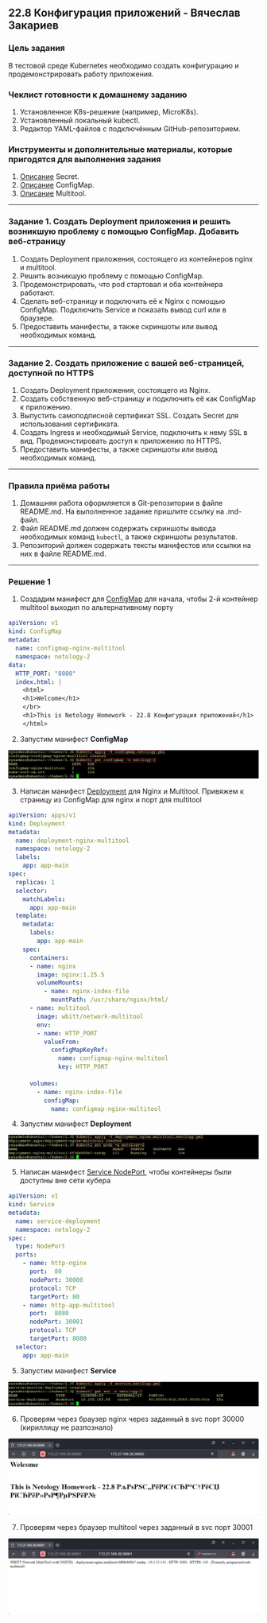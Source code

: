 ## 22.8 Конфигурация приложений - Вячеслав Закариев

### Цель задания

В тестовой среде Kubernetes необходимо создать конфигурацию и продемонстрировать работу приложения.

### Чеклист готовности к домашнему заданию

1. Установленное K8s-решение (например, MicroK8s).
2. Установленный локальный kubectl.
3. Редактор YAML-файлов с подключённым GitHub-репозиторием.

### Инструменты и дополнительные материалы, которые пригодятся для выполнения задания

1. [Описание](https://kubernetes.io/docs/concepts/configuration/secret/) Secret.
2. [Описание](https://kubernetes.io/docs/concepts/configuration/configmap/) ConfigMap.
3. [Описание](https://github.com/wbitt/Network-MultiTool) Multitool.

---

### Задание 1. Создать Deployment приложения и решить возникшую проблему с помощью ConfigMap. Добавить веб-страницу

1. Создать Deployment приложения, состоящего из контейнеров nginx и multitool.
2. Решить возникшую проблему с помощью ConfigMap.
3. Продемонстрировать, что pod стартовал и оба контейнера работают.
4. Сделать веб-страницу и подключить её к Nginx с помощью ConfigMap. Подключить Service и показать вывод curl или в браузере.
5. Предоставить манифесты, а также скриншоты или вывод необходимых команд.

---

### Задание 2. Создать приложение с вашей веб-страницей, доступной по HTTPS 

1. Создать Deployment приложения, состоящего из Nginx.
2. Создать собственную веб-страницу и подключить её как ConfigMap к приложению.
3. Выпустить самоподписной сертификат SSL. Создать Secret для использования сертификата.
4. Создать Ingress и необходимый Service, подключить к нему SSL в вид. Продемонстировать доступ к приложению по HTTPS. 
4. Предоставить манифесты, а также скриншоты или вывод необходимых команд.

---

### Правила приёма работы

1. Домашняя работа оформляется в Git-репозитории в файле README.md. На выполненное задание пришлите ссылку на .md-файл.
2. Файл README.md должен содержать скриншоты вывода необходимых команд `kubectl`, а также скриншоты результатов.
3. Репозиторий должен содержать тексты манифестов или ссылки на них в файле README.md.

---

### Решение 1

1. Создадим манифест для [ConfigMap](https://github.com/SlavaZakariev/netology-kuber/blob/main/2.3/yaml/configmap.netology.yml) для начала, чтобы 2-й контейнер multitool выходил по альтернативному порту

```yaml
apiVersion: v1
kind: ConfigMap
metadata:
  name: configmap-nginx-multitool
  namespace: netology-2
data:
  HTTP_PORT: "8080"
  index.html: |
    <html>
    <h1>Welcome</h1>
    </br>
    <h1>This is Netology Homework - 22.8 Конфигурация приложений</h1>
    </html>
```

2. Запустим манифест **ConfigMap**

![configmap](https://github.com/SlavaZakariev/netology-kuber/blob/494a0301ebc6e4f2d1db58c270d988763a3803c5/2.3/resources/kub_2-8_1.1.jpg)

3. Написан манифест [Deployment](https://github.com/SlavaZakariev/netology-kuber/blob/main/2.3/yaml/deployment.nginx.multitool.netology.yml) для Nginx и Multitool. Привяжем к страницу из ConfigMap для nginx и порт для multitool

```yaml
apiVersion: apps/v1
kind: Deployment
metadata:
  name: deployment-nginx-multitool
  namespace: netology-2
  labels:
    app: app-main
spec:
  replicas: 1
  selector:
    matchLabels:
      app: app-main
  template:
    metadata:
      labels:
        app: app-main
    spec:
      containers:
      - name: nginx
        image: nginx:1.25.5
        volumeMounts:
          - name: nginx-index-file
            mountPath: /usr/share/nginx/html/
      - name: multitool
        image: wbitt/network-multitool
        env:
        - name: HTTP_PORT
          valueFrom:
            configMapKeyRef:
              name: configmap-nginx-multitool
              key: HTTP_PORT

      volumes:
        - name: nginx-index-file
          configMap:
            name: configmap-nginx-multitool
```

4. Запустим манифест **Deployment**

![deploy](https://github.com/SlavaZakariev/netology-kuber/blob/494a0301ebc6e4f2d1db58c270d988763a3803c5/2.3/resources/kub_2-8_1.2.jpg)

5. Написан манифест [Service NodePort](https://github.com/SlavaZakariev/netology-kuber/blob/main/2.3/yaml/service.netology.yml), чтобы контейнеры были доступны вне сети кубера

```yaml
apiVersion: v1
kind: Service
metadata:
  name: service-deployment
  namespace: netology-2
spec:
  type: NodePort
  ports:
    - name: http-nginx
      port:  80
      nodePort: 30000
      protocol: TCP
      targetPort: 80
    - name: http-app-multitool
      port:  8080
      nodePort: 30001
      protocol: TCP
      targetPort: 8080
  selector:
    app: app-main
```

5. Запустим манифест **Service**

![svc](https://github.com/SlavaZakariev/netology-kuber/blob/494a0301ebc6e4f2d1db58c270d988763a3803c5/2.3/resources/kub_2-8_1.3.jpg)

6. Проверям через браузер nginx через заданный в svc порт 30000 (кириллицу не разпознало)

![nginx](https://github.com/SlavaZakariev/netology-kuber/blob/494a0301ebc6e4f2d1db58c270d988763a3803c5/2.3/resources/kub_2-8_1.4.jpg)

7. Проверям через браузер multitool через заданный в svc порт 30001

![multitool](https://github.com/SlavaZakariev/netology-kuber/blob/494a0301ebc6e4f2d1db58c270d988763a3803c5/2.3/resources/kub_2-8_1.5.jpg)
